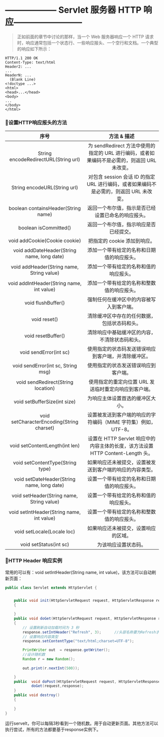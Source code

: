# —————— Servlet 服务器 HTTP 响应———————— #

>正如前面的章节中讨论的那样，当一个 Web 服务器响应一个 HTTP 请求时，响应通常包括一个状态行、一些响应报头、一个空行和文档。一个典型的响应如下所示：

```
HTTP/1.1 200 OK
Content-Type: text/html
Header2: ...
...
HeaderN: ...
  (Blank Line)
<!doctype ...>
<html>
<head>...</head>
<body>
...
</body>
</html>

```

### :crystal_ball:设置HTTP响应报头的方法 ###


|序号|	方法 & 描述|
|:---:|:---------:|
|String encodeRedirectURL(String url)|为 sendRedirect 方法中使用的指定的 URL 进行编码，或者如果编码不是必需的，则返回 URL 未改变。|
|String encodeURL(String url)	|对包含 session 会话 ID 的指定 URL 进行编码，或者如果编码不是必需的，则返回 URL 未改变。|
|boolean containsHeader(String name)|返回一个布尔值，指示是否已经设置已命名的响应报头。|
|boolean isCommitted()|	返回一个布尔值，指示响应是否已经提交。|
|void addCookie(Cookie cookie)|	把指定的 cookie 添加到响应。|
|void addDateHeader(String name, long date)|添加一个带有给定的名称和日期值的响应报头。|
|void addHeader(String name, String value)|添加一个带有给定的名称和值的响应报头。|
|void addIntHeader(String name, int value)|	添加一个带有给定的名称和整数值的响应报头。|
|void flushBuffer()|强制任何在缓冲区中的内容被写入到客户端。|
|void reset()|	清除缓冲区中存在的任何数据，包括状态码和头。|
|void resetBuffer()|	清除响应中基础缓冲区的内容，不清除状态码和头。|
|void sendError(int sc)|使用指定的状态码发送错误响应到客户端，并清除缓冲区。|
|void sendError(int sc, String msg)|	使用指定的状态发送错误响应到客户端。|
|void sendRedirect(String location)|使用指定的重定向位置 URL 发送临时重定向响应到客户端。|
|void setBufferSize(int size)|	为响应主体设置首选的缓冲区大小。|
|void setCharacterEncoding(String charset)|设置被发送到客户端的响应的字符编码（MIME 字符集）例如，UTF-8。|
|void setContentLength(int len)|	设置在 HTTP Servlet 响应中的内容主体的长度，该方法设置 HTTP Content-Length 头。|
|void setContentType(String type)|如果响应还未被提交，设置被发送到客户端的响应的内容类型。|
|void setDateHeader(String name, long date)|设置一个带有给定的名称和日期值的响应报头。|
|void setHeader(String name, String value)|	设置一个带有给定的名称和值的响应报头。|
|void setIntHeader(String name, int value)|设置一个带有给定的名称和整数值的响应报头。|
|void setLocale(Locale loc)|如果响应还未被提交，设置响应的区域。|
|void setStatus(int sc)|为该响应设置状态码。|


### :crystal_ball:HTTP Header 响应实例 ###

常用的可以有：void setIntHeader(String name, int value)，该方法可以自动刷新页面：

```java
public class Servlet extends HttpServlet {


    public void init(HttpServletRequest request, HttpServletResponse response) throws ServletException
    {

    }
    public void doGet(HttpServletRequest request, HttpServletResponse response) throws ServletException, IOException
    {
        // 设置刷新自动加载时间为 3 秒
        response.setIntHeader("Refresh", 3);      //头部名称要为Refresh才能刷新
        // 设置响应内容类型
        response.setContentType("text/html;charset=UTF-8");

        PrintWriter out  = response.getWriter();
        //设计随机数
        Random r = new Random();
        
        out.print(r.nextInt(500));

    }
    public  void doPost(HttpServletRequest request, HttpServletResponse response) throws ServletException, IOException{
            doGet(request,response);
    }
    public void destroy()
    {
    
    }
}
```

运行servelt，你可以每隔3秒看到一个随机数。用于自动更新页面。其他方法可以执行尝试，所有的方法都要基于response实例下。




